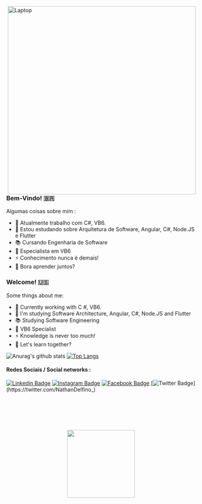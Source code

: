 <img src="https://github.com/NathanaelDelfino/nathanaeldelfino.github.io/blob/master/images/laptop.png?raw=true" min-width="300px" max-width="500px" width="500px" align="right" alt="Laptop">

### Bem-Vindo! 🇧🇷

Algumas coisas sobre mim :

- 🔭 Atualmente trabalho com C#, VB6.
- 🌱 Estou estudando sobre Arquitetura de Software, Angular, C#, Node.JS e Flutter
- :books: Cursando Engenharia de Software 
- :muscle: Especialista em VB6
- ⚡ Conhecimento nunca é demais!
- 💬 Bora aprender juntos? 

### Welcome! 🇺🇸

Some things about me:

- 🔭 Currently working with C #, VB6.
- 🌱 I'm studying Software Architecture, Angular, C#, Node.JS and Flutter
- :books: Studying Software Engineering
- :muscle: VB6 Specialist
- ⚡ Knowledge is never too much!
- 💬 Let's learn together?


![Anurag's github stats](https://github-readme-stats.vercel.app/api?username=nathanaeldelfino&count_private=true&show_icons=true&title_color=000000&icon_color=000000&line_height=20)
[![Top Langs](https://github-readme-stats.vercel.app/api/top-langs/?username=nathanaeldelfino&layout=compact&show_icons=true&title_color=000000&icon_color=000000)](https://github.com/anuraghazra/github-readme-stats)


#### Redes Sociais / Social networks :
[![Linkedin Badge](https://img.shields.io/badge/-LinkedIn-blue?style=flat-square&logo=Linkedin&logoColor=white&link=https://www.linkedin.com/in/nathanael-delfino-4569a553/)](https://www.linkedin.com/in/nathanael-delfino-4569a553/)
[![Instagram Badge](https://img.shields.io/badge/-Instagram-C13584?style=flat-square&labelColor=C13584&logo=instagram&logoColor=white&link=https://www.instagram.com/nathanaeldelfino/)](https://www.instagram.com/nathanaeldelfino/)
[![Facebook Badge](https://img.shields.io/badge/-Facebook-blue?style=flat-square&labelColor=blue&logo=facebook&logoColor=white&link=https://www.facebook.com/nathanael.delfino/)](https://www.facebook.com/nathanael.delfino)
[![Twitter Badge](https://img.shields.io/badge/-Twitter-blue?style=flat-square&labelColor=blue&logo=twitter&logoColor=white&link=https://twitter.com/NathanDelfino_)](https://twitter.com/NathanDelfino_)

</br>
</br>
</br>
</br>
</br>

<div align="center">
  <img height='180em' src='https://github-readme-streak-stats.herokuapp.com?user=nathanaeldelfino&theme=react&date_format=j%20M%5B%20Y%5D&fire=DD0000&ring=52DD81&dates=52DD81&stroke=ABCFDD' />
 </div>
